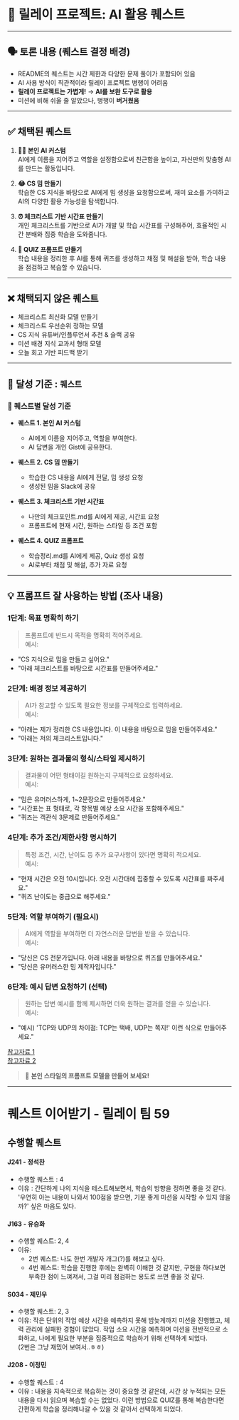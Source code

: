 # 🚀 릴레이 프로젝트: AI 활용 퀘스트

---

## 🗣️ 토론 내용 (퀘스트 결정 배경)

- README의 퀘스트는 시간 제한과 다양한 문제 풀이가 포함되어 있음
- AI 사용 방식이 직관적이라 릴레이 프로젝트 병행이 어려움
- **릴레이 프로젝트는 가볍게!** → **AI를 보완 도구로 활용**
- 미션에 비해 쉬울 줄 알았으나, 병행이 **버거웠음**

---

## ✅ 채택된 퀘스트

1. **🧑‍💻 본인 AI 커스텀**  
   AI에게 이름을 지어주고 역할을 설정함으로써 친근함을 높이고, 자신만의 맞춤형 AI를 만드는 활동입니다.

2. **😂 CS 밈 만들기**  
   학습한 CS 지식을 바탕으로 AI에게 밈 생성을 요청함으로써, 재미 요소를 가미하고 AI의 다양한 활용 가능성을 탐색합니다.

3. **⏰ 체크리스트 기반 시간표 만들기**  
   개인 체크리스트를 기반으로 AI가 개발 및 학습 시간표를 구성해주어, 효율적인 시간 분배와 집중 학습을 도와줍니다.

4. **🧠 QUIZ 프롬프트 만들기**  
   학습 내용을 정리한 후 AI를 통해 퀴즈를 생성하고 채점 및 해설을 받아, 학습 내용을 점검하고 복습할 수 있습니다.

---

## ❌ 채택되지 않은 퀘스트

- 체크리스트 최신화 모델 만들기
- 체크리스트 우선순위 정하는 모델
- CS 지식 유튜버/인플루언서 추천 & 슬랙 공유
- 미션 배경 지식 교과서 형태 모델
- 오늘 회고 기반 피드백 받기

---

## 🏁 달성 기준 : ``퀘스트``

### 📍 퀘스트별 달성 기준

- **퀘스트 1. 본인 AI 커스텀**
  - AI에게 이름을 지어주고, 역할을 부여한다.
  - AI 답변을 개인 Gist에 공유한다.

- **퀘스트 2. CS 밈 만들기**
  - 학습한 CS 내용을 AI에게 전달, 밈 생성 요청
  - 생성된 밈을 Slack에 공유

- **퀘스트 3. 체크리스트 기반 시간표**
  - 나만의 체크포인트.md를 AI에게 제공, 시간표 요청
  - 프롬프트에 현재 시간, 원하는 스타일 등 조건 포함

- **퀘스트 4. QUIZ 프롬프트**
  - 학습정리.md를 AI에게 제공, Quiz 생성 요청
  - AI로부터 채점 및 해설, 추가 자료 요청

---

## 💡 프롬프트 잘 사용하는 방법 (조사 내용)

### 1단계: 목표 명확히 하기
>
> 프롬프트에 반드시 목적을 명확히 적어주세요.  
예시:  

- "CS 지식으로 밈을 만들고 싶어요."  
- "아래 체크리스트를 바탕으로 시간표를 만들어주세요."

### 2단계: 배경 정보 제공하기
>
> AI가 참고할 수 있도록 필요한 정보를 구체적으로 입력하세요.  
예시:  

- "아래는 제가 정리한 CS 내용입니다. 이 내용을 바탕으로 밈을 만들어주세요."  
- "아래는 저의 체크리스트입니다."

### 3단계: 원하는 결과물의 형식/스타일 제시하기
>
> 결과물이 어떤 형태이길 원하는지 구체적으로 요청하세요.  
예시:  

- "밈은 유머러스하게, 1~2문장으로 만들어주세요."  
- "시간표는 표 형태로, 각 항목별 예상 소요 시간을 포함해주세요."  
- "퀴즈는 객관식 3문제로 만들어주세요."

### 4단계: 추가 조건/제한사항 명시하기
>
> 특정 조건, 시간, 난이도 등 추가 요구사항이 있다면 명확히 적으세요.  
예시:  

- "현재 시간은 오전 10시입니다. 오전 시간대에 집중할 수 있도록 시간표를 짜주세요."  
- "퀴즈 난이도는 중급으로 해주세요."

### 5단계: 역할 부여하기 (필요시)
>
> AI에게 역할을 부여하면 더 자연스러운 답변을 받을 수 있습니다.  
예시:  

- "당신은 CS 전문가입니다. 아래 내용을 바탕으로 퀴즈를 만들어주세요."  
- "당신은 유머러스한 밈 제작자입니다."

### 6단계: 예시 답변 요청하기 (선택)
>
> 원하는 답변 예시를 함께 제시하면 더욱 원하는 결과를 얻을 수 있습니다.  
예시:  

- "예시) 'TCP와 UDP의 차이점: TCP는 택배, UDP는 쪽지!' 이런 식으로 만들어주세요."

[참고자료 1](https://aiheroes.ai/community/60)  
[참고자료 2](https://modulabs.co.kr/blog/gpt-prompt-engineering)

> 💬 **본인 스타일의 프롬프트 모델을 만들어 보세요!**

---


# 퀘스트 이어받기 - 릴레이 팀 59 

## 수행할 퀘스트

#### J241 - 정석찬
- 수행할 퀘스트 : 4
- 이유 : 간단하게 나의 지식을 테스트해보면서, 학습의 방향을 정하면 좋을 것 같다. '우연히 아는 내용이 나와서 100점을 받으면, 기분 좋게 미션을 시작할 수 있지 않을까?' 싶은 마음도 있다. 


#### J163 - 유승화
- 수행할 퀘스트: 2, 4
- 이유: 
    - 2번 퀘스트: 나도 한번 개발자 개그(?)를 해보고 싶다.
    - 4번 퀘스트: 학습을 진행한 후에는 완벽히 이해한 것 같지만, 구현을 하다보면 부족한 점이 느껴져서, 그걸 미리 점검하는 용도로 쓰면 좋을 것 같다. 

#### S034 - 제민우
- 수행할 퀘스트: 2, 3
- 이유: 작은 단위의 작업 예상 시간을 예측하지 못해 밤늦게까지 미션을 진행했고, 체력 관리에 실패한 경험이 많았다. 작업 소요 시간을 예측하며 미션을 전반적으로 소화하고, 나에게 필요한 부분을 집중적으로 학습하기 위해 선택하게 되었다.  
(2번은 그냥 재밌어 보여서..ㅎㅎ)

#### J208 - 이정민
- 수행할 퀘스트 : 4
- 이유 : 내용을 지속적으로 복습하는 것이 중요할 것 같은데, 시간 상 누적되는 모든 내용을 다시 읽으며 복습할 수는 없었다. 이런 방법으로 QUIZ를 통해 복습한다면 간편하게 학습을 정리해나갈 수 있을 것 같아서 선택하게 되었다.
